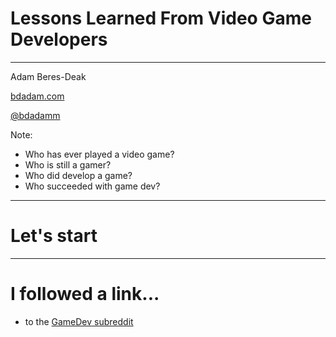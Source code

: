 <!-- .s-lide: data-background-video="img/carsdrifting.mp4" -->

# Lessons Learned From Video Game Developers

***

Adam Beres-Deak

[bdadam.com](http://bdadam.com)

[@bdadamm](https://twitter.com/bdadamm/)

Note:
- Who has ever played a video game?
- Who is still a gamer?
- Who did develop a game?
- Who succeeded with game dev?


----

# Let's start

<!--audio controls data-autoplay src="sounds/duke/Ready_For_Action.ogg"></audio-->

----

# I followed a link...

- to the [GameDev subreddit](http://www.reddit.com/r/gamedev/)
